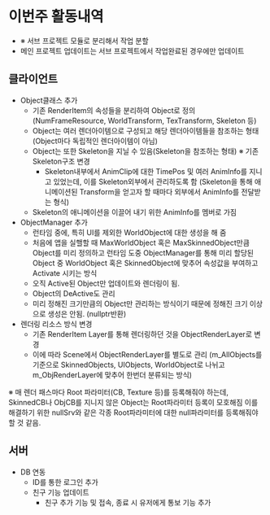 # 이번주 활동내역
  - ※ 서브 프로젝트 모듈로 분리해서 작업 분할
  - 메인 프로젝트 업데이트는 서브 프로젝트에서 작업완료된 경우에만 업데이트

## 클라이언트
  - Object클래스 추가
    - 기존 RenderItem의 속성들을 분리하여 Object로 정의
      (NumFrameResource, WorldTransform, TexTransform, Skeleton 등)
    - Object는 여러 렌더아이템으로 구성되고
      해당 렌더아이템들을 참조하는 형태
      (Object마다 독립적인 렌더아이템이 아님)
    - Object는 또한 Skeleton을 지닐 수 있음(Skeleton을 참조하는 형태)
      ※ 기존 Skeleton구조 변경
        - Skeleton내부에서 AnimClip에 대한 TimePos 및 여러 AnimInfo를
	  지니고 있었는데, 이를 Skeleton외부에서 관리하도록 함
	  (Skeleton을 통해 애니메이션된 Transform을 얻고자 할 때마다
	   외부에서 AnimInfo를 전달받는 형식)
    - Skeleton의 애니메이션을 이끌어 내기 위한 AnimInfo를 멤버로 가짐
  - ObjectManager 추가
    - 런타임 중에, 특히 UI를 제외한 WorldObject에 대한 생성을 해 줌
    - 처음에 앱을 실핼할 때 MaxWorldObject 혹은 MaxSkinnedObject만큼
      Object를 미리 정의하고 런타임 도중 ObjectManager를 통해
      미리 할당된 Object 중 WorldObject 혹은 SkinnedObject에 맞추어
      속성값을 부여하고 Activate 시키는 방식
    - 오직 Active된 Object만 업데이트와 렌더링이 됨.
    - Object의 DeActive도 관리
    - 미리 정해진 크기만큼의 Object만 관리하는 방식이기 때문에
      정해진 크기 이상으로 생성은 안됨. (nullptr반환)
  - 렌더링 리소스 방식 변경
    - 기존 RenderItem Layer를 통해 렌더링하던 것을 ObjectRenderLayer로
      변경
    - 이에 따라 Scene에서 ObjectRenderLayer를 별도로 관리
      (m_AllObjects를 기준으로 SkinnedObjects, UIObjects, WorldObject로
      나뉘고 m_ObjRenderLayer에 맞추어 한번더 분류되는 방식)

  ※ 매 렌더 패스마다 Root 파라미터(CB, Texture 등)를 등록해줘야 하는데,
    SkinnedCB나 ObjCB를 지니지 않은 Object는 Root파라미터 등록이
    모호해짐
    이를 해결하기 위한 nullSrv와 같은 각종 Root파라미터에 대한
    null파라미터를 등록해줘야 할 것 같음.

## 서버
  - DB 연동
    - ID를 통한 로그인 추가
    - 친구 기능 업데이트
      - 친구 추가 기능 및 접속, 종료 시 유저에게 통보 기능 추가